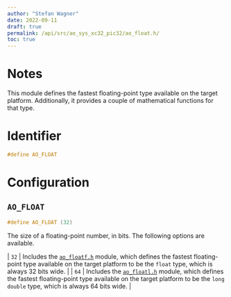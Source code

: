 ```yaml
---
author: "Stefan Wagner"
date: 2022-09-11
draft: true
permalink: /api/src/ao_sys_xc32_pic32/ao_float.h/
toc: true
---
```


# Notes

This module defines the fastest floating-point type available on the target platform. Additionally, it provides a couple of mathematical functions for that type.

# Identifier

```c
#define AO_FLOAT
```

# Configuration

## `AO_FLOAT`

```c
#define AO_FLOAT (32)
```

The size of a floating-point number, in bits. The following options are available.

| `32` | Includes the [`ao_floatf.h`](../ao/ao_floatf.h.md) module, which defines the fastest floating-point type available on the target platform to be the `float` type, which is always 32 bits wide. |
| `64` | Includes the [`ao_floatl.h`](../ao/ao_floatl.h.md) module, which defines the fastest floating-point type available on the target platform to be the `long double` type, which is always 64 bits wide. |
